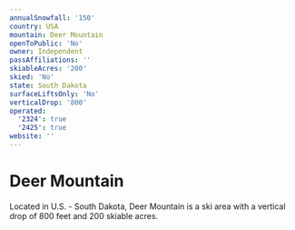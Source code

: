 ```yaml
---
annualSnowfall: '150'
country: USA
mountain: Deer Mountain
openToPublic: 'No'
owner: Independent
passAffiliations: ''
skiableAcres: '200'
skied: 'No'
state: South Dakota
surfaceLiftsOnly: 'No'
verticalDrop: '800'
operated:
  '2324': true
  '2425': true
website: ''
---
```



# Deer Mountain

Located in U.S. - South Dakota, Deer Mountain is a ski area with a vertical drop of 800 feet and 200 skiable acres.
